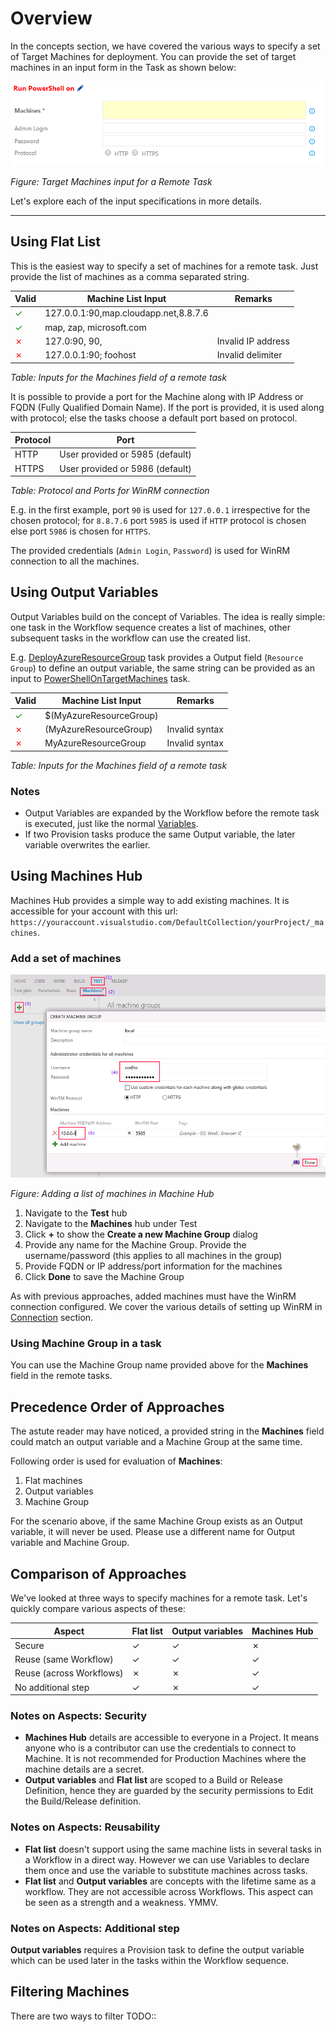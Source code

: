 # Overview
In the concepts section, we have covered the various ways to specify a set of
Target Machines for deployment. You can provide the set of target machines in an
input form in the Task as shown below:

![concepts-task-machine-input](assets/images/concepts-task-machine-input.png)

*Figure: Target Machines input for a Remote Task*

Let's explore each of the input specifications in more details.

---

## Using Flat List
This is the easiest way to specify a set of machines for a remote task. Just
provide the list of machines as a comma separated string.

| Valid                              | Machine List Input                    | Remarks            |
|------------------------------------|---------------------------------------|--------------------|
| <span style="color:green">✓</span> | 127.0.0.1:90,map.cloudapp.net,8.8.7.6 |                    |
| <span style="color:green">✓</span> | map, zap, microsoft.com               |                    |
| <span style="color:red">✗</span>   | 127.0:90, 90,                         | Invalid IP address |
| <span style="color:red">✗</span>   | 127.0.0.1:90; foohost                 | Invalid delimiter  |

*Table: Inputs for the Machines field of a remote task*

It is possible to provide a port for the Machine along with IP Address or FQDN
(Fully Qualified Domain Name). If the port is provided, it is used along with
protocol; else the tasks choose a default port based on protocol.

| Protocol | Port                            |
|----------|---------------------------------|
| HTTP     | User provided or 5985 (default) |
| HTTPS    | User provided or 5986 (default) |

*Table: Protocol and Ports for WinRM connection*

E.g. in the first example, port `90` is used for `127.0.0.1` irrespective for
the chosen protocol; for `8.8.7.6` port `5985` is used if `HTTP` protocol is
chosen else port `5986` is chosen for `HTTPS`.

The provided credentials (`Admin Login`, `Password`) is used for WinRM
connection to all the machines.

## Using Output Variables
Output Variables build on the concept of Variables. The idea is really simple:
one task in the Workflow sequence creates a list of machines, other subsequent
tasks in the workflow can use the created list.

E.g. [DeployAzureResourceGroup][] task provides a Output field (`Resource
Group`) to define an output variable, the same string can be provided as an
input to [PowerShellOnTargetMachines][] task.

| Valid                              | Machine List Input      | Remarks        |
|------------------------------------|-------------------------|----------------|
| <span style="color:green">✓</span> | $(MyAzureResourceGroup) |                |
| <span style="color:red">✗</span>   | (MyAzureResourceGroup)  | Invalid syntax |
| <span style="color:red">✗</span>   | MyAzureResourceGroup    | Invalid syntax |

*Table: Inputs for the Machines field of a remote task*

### Notes
* Output Variables are expanded by the Workflow before the remote task is
  executed, just like the normal [Variables][].
* If two Provision tasks produce the same Output variable, the later variable
  overwrites the earlier.

## Using Machines Hub
Machines Hub provides a simple way to add existing machines. It is accessible
for your account with this url:
`https://youraccount.visualstudio.com/DefaultCollection/yourProject/_machines`.

### Add a set of machines
![concepts-machine-hub](assets/images/getting-started-rm-3.png)

*Figure: Adding a list of machines in Machine Hub*

1. Navigate to the **Test** hub
2. Navigate to the **Machines** hub under Test
3. Click **+** to show the **Create a new Machine Group** dialog
4. Provide any name for the Machine Group. Provide the username/password (this applies to all machines in the group)
5. Provide FQDN or IP address/port information for the machines
6. Click **Done** to save the Machine Group

As with previous approaches, added machines must have the WinRM connection
configured. We cover the various details of setting up WinRM in [Connection][]
section.

### Using Machine Group in a task
You can use the Machine Group name provided above for the **Machines** field in
the remote tasks.

## Precedence Order of Approaches
The astute reader may have noticed, a provided string in the **Machines** field
could match an output variable and a Machine Group at the same time.

Following order is used for evaluation of **Machines**:
1. Flat machines
2. Output variables
3. Machine Group

For the scenario above, if the same Machine Group exists as an Output variable,
it will never be used. Please use a different name for Output variable and
Machine Group.

## Comparison of Approaches
We've looked at three ways to specify machines for a remote task. Let's quickly
compare various aspects of these:

| Aspect                   | Flat list | Output variables | Machines Hub |
|--------------------------|-----------|------------------|--------------|
| Secure                   | ✓         | ✓                | ✗            |
| Reuse (same Workflow)    | ✓         | ✓                | ✓            |
| Reuse (across Workflows) | ✗         | ✗                | ✓            |
| No additional step       | ✓         | ✗                | ✓            |

### Notes on Aspects: Security

- **Machines Hub** details are accessible to everyone in a Project. It means
  anyone who is a contributor can use the credentials to connect to Machine. It
  is not recommended for Production Machines where the machine details are a
  secret.
-  **Output variables** and **Flat list** are scoped to a Build or Release
  Definition, hence they are guarded by the security permissions to Edit the
  Build/Release definition. 

### Notes on Aspects: Reusability

- **Flat list** doesn't support using the same machine lists in several tasks in
  a Workflow in a direct way. However we can use Variables to declare them once
  and use the variable to substitute machines across tasks.
- **Flat list** and **Output variables** are concepts with the lifetime same as
  a workflow. They are not accessible across Workflows. This aspect can be seen
  as a strength and a weakness. YMMV.

### Notes on Aspects: Additional step
**Output variables** requires a Provision task to define the output variable
which can be used later in the tasks within the Workflow sequence.

## Filtering Machines
There are two ways to filter TODO::


[DeployAzureResourceGroup]: https://github.com/Microsoft/vso-agent-tasks/tree/master/Tasks/DeployAzureResourceGroup
[PowerShellOnTargetMachines]: https://github.com/Microsoft/vso-agent-tasks/tree/master/Tasks/PowerShellOnTargetMachines
[Variables]: xxx
[Connection]: xxx
[SecretsOfPowershellRemoting]: https://www.penflip.com/powershellorg/secrets-of-powershell-remoting/blob/master/remoting-basics.txt
